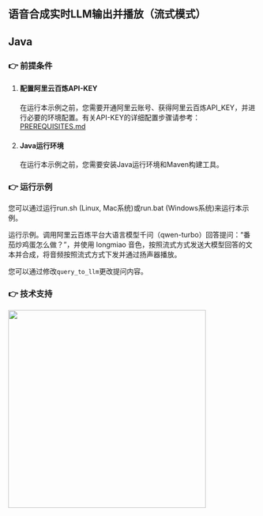 [comment]: # (title and brief introduction of the sample)
## 语音合成实时LLM输出并播放（流式模式）
## Java

[comment]: # (prerequisites)
### :point_right: 前提条件

1. #### 配置阿里云百炼API-KEY

    在运行本示例之前，您需要开通阿里云账号、获得阿里云百炼API_KEY，并进行必要的环境配置。有关API-KEY的详细配置步骤请参考：[PREREQUISITES.md](../../../../PREREQUISITES.md)

2. #### Java运行环境

   在运行本示例之前，您需要安装Java运行环境和Maven构建工具。


[comment]: # (how to run the sample and expected results)
### :point_right: 运行示例

您可以通过运行run.sh (Linux, Mac系统)或run.bat (Windows系统)来运行本示例。

运行示例。调用阿里云百炼平台大语言模型千问（qwen-turbo）回答提问：“番茄炒鸡蛋怎么做？”，并使用 longmiao 音色，按照流式方式发送大模型回答的文本并合成，将音频按照流式方式下发并通过扬声器播放。

您可以通过修改`query_to_llm`更改提问内容。

[comment]: # (technical support of the sample)
### :point_right: 技术支持
<img src="https://dashscope.oss-cn-beijing.aliyuncs.com/samples/audio/group.png" width="400"/>

